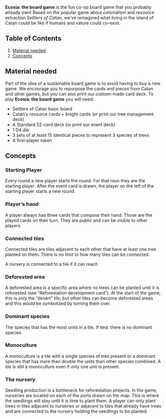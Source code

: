 **Ecosia: the board game** is the fun co-op board game that you probably already own! Based on the popular game about colonialism and resource extraction _Settlers of Catan_, we've remagined what living in the island of Catan could be like if humans and nature could co-exist.

## Table of Contents

1. [Material needed](material_needed)
1. [Concepts](concepts)

## Material needed

Part of the idea of a sustainable board game is to avoid having to buy a new game. We encourage you to repurpose the cards and pieces from Catan and other games, but you can also print our custom-made card deck. To play **Ecosia: the board game** you will need:

*   Settlers of Catan basic board
*   Catan's resource cards + knight cards (or print our tree management deck)
*   A Standard 52-card deck (or print our event deck)
*   1 D4 die
*   3 sets of at least 15 identical pieces to represent 3 species of trees
*   A first-player token

## Concepts

### Starting Player

Every round a new player starts the round. For that roun they are the starting player. After the event card is drawn, the player on the left of the starting player starts a new round.

### Player’s hand

A player always has three cards that compose their hand. Those are the played cards on their turn. They are public and can be visible to other players.

### Connected tiles

Connected tiles are tiles adjacent to each other that have at least one tree planted on them. There is no limit to how many tiles can be connected.

A nursery is connected to a tile if it can reach

### Deforested area

A deforested area is a specific area where no trees can be planted until it is reforested (see “Reforestation development card”).  At the start of the game, this is only the “desert” tile, but other tiles can become deforested areas and this would be symbolized by turning them over.

### Dominant species

The species that has the most units in a tile. If tied, there is no dominant species.

### Monoculture

A monoculture is a tile with a single species of tree present or a dominant species that has more than double the units than other species combined. A tile is still a monoculture even if only one unit is present.

### The nursery

Seedling production is a bottleneck for reforestation projects. In the game, nurseries are located on each of the ports drawn on the map. This is where the seedlings will stay until it is time to plant them. A player can only plant trees in tiles adjacent to nurseries or adjacent to tiles that already have trees and are connected to the nursery holding the seedlings to be planted.
